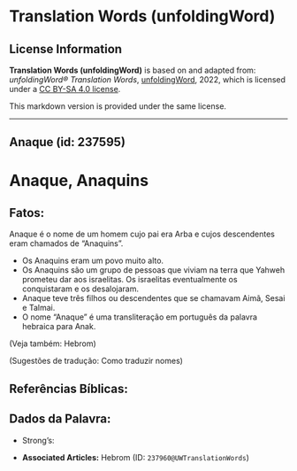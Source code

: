 # Translation Words (unfoldingWord)

## License Information

**Translation Words (unfoldingWord)** is based on and adapted from: _unfoldingWord® Translation Words_, [unfoldingWord](https://unfoldingword.org/utw), 2022, which is licensed under a [CC BY-SA 4.0 license](https://creativecommons.org/licenses/by-sa/4.0/legalcode.en).

This markdown version is provided under the same license.



--------------------------------

## Anaque (id: 237595)

Anaque, Anaquins
================

Fatos:
------

Anaque é o nome de um homem cujo pai era Arba e cujos descendentes eram chamados de “Anaquins”.

* Os Anaquins eram um povo muito alto.
* Os Anaquins são um grupo de pessoas que viviam na terra que Yahweh prometeu dar aos israelitas. Os israelitas eventualmente os conquistaram e os desalojaram.
* Anaque teve três filhos ou descendentes que se chamavam Aimã, Sesai e Talmai.
* O nome “Anaque” é uma transliteração em português da palavra hebraica para Anak.

(Veja também: Hebrom)

(Sugestões de tradução: Como traduzir nomes)

Referências Bíblicas:
---------------------

Dados da Palavra:
-----------------

* Strong’s:

* **Associated Articles:** Hebrom (ID: `237960@UWTranslationWords`)

